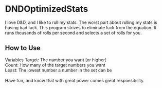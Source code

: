 # DNDOptimizedStats

I love D&D, and I like to roll my stats. The worst part about rolling my stats is having bad luck.
This program strives to eliminate luck from the equation. It runs thousands of rolls per second and selects a set of rolls for you.

## How to Use

Variables
Target: The number you want (or higher)\
Count: How many of the target numbers you want\
Least: The lowest number a number in the set can be\
\
Have fun, and know that with great power comes great responsibility.
